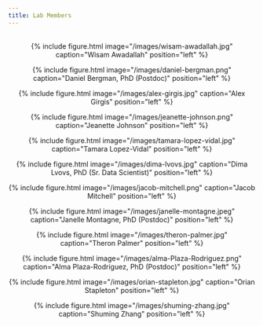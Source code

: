 ```yaml
---
title: Lab Members
---
```

<br>
<center>
  {% include figure.html image="/images/wisam-awadallah.jpg" caption="Wisam Awadallah" position="left" %}

  {% include figure.html image="/images/daniel-bergman.png" caption="Daniel Bergman, PhD (Postdoc)" position="left" %}

  {% include figure.html image="/images/alex-girgis.jpg" caption="Alex Girgis" position="left" %}
</center>
<center>
  {% include figure.html image="/images/jeanette-johnson.png" caption="Jeanette Johnson" position="left" %}

  {% include figure.html image="/images/tamara-lopez-vidal.jpg" caption="Tamara Lopez-Vidal" position="left" %}

  {% include figure.html image="/images/dima-lvovs.jpg" caption="Dima Lvovs, PhD (Sr. Data Scientist)" position="left" %}
</center>
<center>
  {% include figure.html image="/images/jacob-mitchell.png" caption="Jacob Mitchell" position="left" %}
  
  {% include figure.html image="/images/janelle-montagne.jpeg" caption="Janelle Montagne, PhD (Postdoc)" position="left" %}

  {% include figure.html image="/images/theron-palmer.jpg" caption="Theron Palmer" position="left" %}

</center>
<center>
  {% include figure.html image="/images/alma-Plaza-Rodriguez.png" caption="Alma Plaza-Rodriguez, PhD (Postdoc)" position="left" %}
  
  {% include figure.html image="/images/orian-stapleton.jpg" caption="Orian Stapleton" position="left" %}

  {% include figure.html image="/images/shuming-zhang.jpg" caption="Shuming Zhang" position="left" %}
</center>

